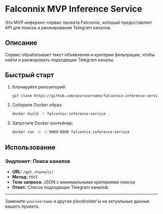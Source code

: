 # Falconnix MVP Inference Service

Это MVP инференс-сервис проекта Falconnix, который предоставляет API для поиска и ранжирования Telegram каналов.

## Описание

Сервис обрабатывает текст объявления и критерии фильтрации, чтобы найти и ранжировать подходящие Telegram каналы.

## Быстрый старт

1. Клонируйте репозиторий:
   ```bash
   git clone https://github.com/yourusername/falconnix-inference-service.git
   ```

2. Соберите Docker образ:
   ```bash
   docker build -t falconnix-inference-service .
   ```

3. Запустите Docker контейнер:
   ```bash
   docker run -d -p 8000:8000 falconnix-inference-service
   ```

## Использование

### Эндпоинт: Поиск каналов

- **URL:** `/get_channels/`
- **Метод:** `POST`
- **Тело запроса:** JSON с минимальными критериями поиска
- **Ответ:** Список подходящих Telegram каналов.

---

Замените `yourusername` и другие placeholder'ы на актуальные данные вашего проекта.